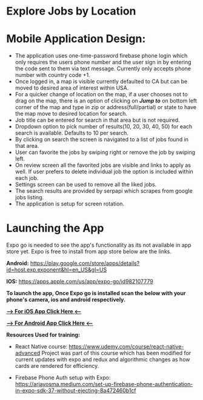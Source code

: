 # Explore Jobs by Location

# Mobile Application Design:

- The application uses one-time-password firebase phone login which only requires the users phone number and the user sign in by entering the code sent to them via text message. Currently only accepts phone number with country code +1.
- Once logged in, a map is visible currently defaulted to CA but can be moved to desired area of interest within USA.
- For a quicker change of location on the map, if a user chooses not to drag on the map, there is an option of clicking on **_Jump to_** on bottom left corner of the map and type in zip or address(full/partial) or state to have the map move to desired location for search.
- Job title can be entered for search in that area but is not required.
- Dropdown option to pick number of results(10, 20, 30, 40, 50) for each search is available. Defaults to 10 per search.
- By clicking on search the screen is navigated to a list of jobs found in that area.
- User can favorite the jobs by swiping right or remove the job by swiping left.
- On review screen all the favorited jobs are visible and links to apply as well. If user prefers to delete individual job the option is included within each job.
- Settings screen can be used to remove all the liked jobs.
- The search results are provided by serpapi which scrapes from google jobs listing.
- The application is setup for screen rotation.

# Launching the App

Expo go is needed to see the app's functionality as its not available in app store yet. Expo is free to install from app store below are the links.

**Android:** https://play.google.com/store/apps/details?id=host.exp.exponent&hl=en_US&gl=US

**IOS:** https://apps.apple.com/us/app/expo-go/id982107779

**To launch the app, Once Expo go is installed scan the below with your phone's camera, ios and android respectively.**

<a target="blank" href="./assets/ios.jpg">**--> For iOS App Click Here <--**</a>

<a target="blank" href="./assets/android.jpg">**--> For Android App Click Here <--**<a>

**Resources Used for training:**

- React Native course: https://www.udemy.com/course/react-native-advanced
  Project was part of this course which has been modified for current updates with expo and redux and algorithmic changes as how cards are rendered for efficiency.

- Firebase Phone Auth setup with Expo:
  https://arjayosma.medium.com/set-up-firebase-phone-authentication-in-expo-sdk-37-without-ejecting-8a472460b1cf
